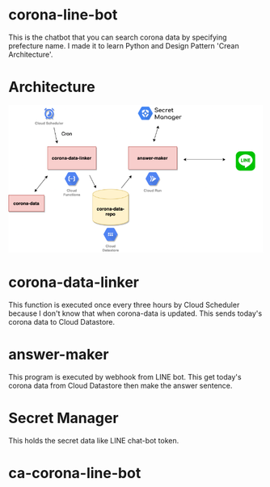 # corona-line-bot
This is the chatbot that you can search corona data by specifying prefecture name.
I made it to learn Python and Design Pattern 'Crean Architecture'.

# Architecture
![corona-line-botのアーキテクチャ](corona-line-bot-arc.png)

# corona-data-linker
This function is executed once every three hours by Cloud Scheduler because I don't know that when corona-data is updated.
This sends today's corona data to Cloud Datastore.

# answer-maker
This program is executed by webhook from LINE bot. This get today's corona data from Cloud Datastore then make the answer sentence.

# Secret Manager
This holds the secret data like LINE chat-bot token.
# ca-corona-line-bot
